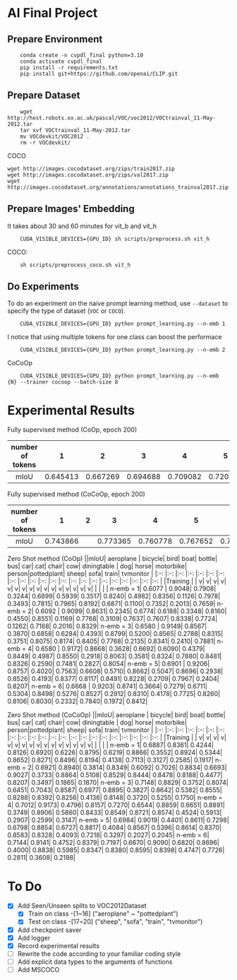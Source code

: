 # AI Final Project

## Prepare Environment
```
    conda create -n cvpdl_final python=3.10
    conda activate cvpdl_final
    pip install -r requirements.txt
    pip install git+https://github.com/openai/CLIP.git
```

## Prepare Dataset
```
    wget http://host.robots.ox.ac.uk/pascal/VOC/voc2012/VOCtrainval_11-May-2012.tar
    tar xvf VOCtrainval_11-May-2012.tar
    mv VOCdevkit/VOC2012 .
    rm -r VOCdevkit/
```

COCO
```
wget http://images.cocodataset.org/zips/train2017.zip
wget http://images.cocodataset.org/zips/val2017.zip
wget http://images.cocodataset.org/annotations/annotations_trainval2017.zip
```

## Prepare Images' Embedding
It takes about 30 and 60 minutes for vit_b and vit_h
```
    CUDA_VISIBLE_DEVICES={GPU_ID} sh scripts/preprocess.sh vit_h
```
COCO:
```
    sh scripts/preprocess_coco.sh vit_h
```

## Do Experiments
To do an experiment on the naive prompt learning method, use `--dataset` to specify the type of dataset (`VOC` or `COCO`). 
```
    CUDA_VISIBLE_DEVICES={GPU_ID} python prompt_learning.py --n-emb 1
```

I notice that using multiple tokens for one class can boost the performace
```
    CUDA_VISIBLE_DEVICES={GPU_ID} python prompt_learning.py --n-emb 2
```

CoCoOp
```
    CUDA_VISIBLE_DEVICES={GPU_ID} python prompt_learning.py --n-emb {N} --trainer cocoop --batch-size 8
```

# Experimental Results
Fully supervised method (CoOp, epoch 200)

| number of tokens | 1 | 2 | 3 | 4 | 5 | 6 |
|:-: |:-: |:-: |:-: |:-: |:-: |:-: |
|mIoU| 0.645413| 0.667269| 0.694688| 0.709082|  0.720209| 0.719938|


Fully supervised method (CoCoOp, epoch 200)

| number of tokens | 1 | 2 | 3 | 4 | 5 | 6 |
|:-: |:-: |:-: |:-: |:-: |:-: |:-: |
|mIoU| 0.743866| | 0.773365| 0.760778| 0.767652| 0.777974|


Zero Shot method (CoOp)
||mIoU| aeroplane | bicycle| bird| boat| bottle| bus| car| cat| chair| cow| diningtable | dog| horse| motorbike| person|pottedplant| sheep| sofa| train| tvmonitor |
|:-: |:-: |:-: |:-: |:-: |:-: |:-: |:-: |:-: |:-: |:-: |:-: |:-: |:-: |:-: |:-: |:-: |:-: |:-: |:-: |:-: |:-: |
|Training | | v| v| v| v| v| v| v| v| v| v| v| v| v| v| v| v| | | | |
n-emb = 1| 0.6077 |  0.9048| 0.7908| 0.3244| 0.6899| 0.5939| 0.3517| 0.8240| 0.4982| 0.8356| 0.1126| 0.7978| 0.3493| 0.7815| 0.7965| 0.8192| 0.6871| 0.1100| 0.7352| 0.2013| 0.7659|
n-emb = 2| 0.6092 |  0.9099| 0.8631| 0.2345| 0.6774| 0.6188| 0.3348| 0.8160| 0.4550| 0.8551| 0.1169| 0.7768| 0.3109| 0.7637| 0.7607| 0.8338| 0.7724| 0.1262| 0.7168| 0.2016| 0.8329|
n-emb = 3| 0.6580 |  0.9149| 0.8567| 0.3870| 0.6858| 0.6284| 0.4393| 0.8799| 0.5200| 0.8565| 0.2788| 0.8315| 0.3751| 0.8075| 0.8174| 0.8405| 0.7768| 0.2135| 0.8341| 0.2410| 0.7881|
n-emb = 4| 0.6580 |  0.9172| 0.8668| 0.3628| 0.6692| 0.6090| 0.4379| 0.8449| 0.4987| 0.8550| 0.2918| 0.8063| 0.3581| 0.8324| 0.7880| 0.8481| 0.8326| 0.2590| 0.7481| 0.2827| 0.8054|
n-emb = 5| 0.6901 |  0.9206| 0.8757| 0.4020| 0.7563| 0.6608| 0.5710| 0.8662| 0.5047| 0.8696| 0.2938| 0.8526| 0.4193| 0.8377| 0.8117| 0.8491| 0.8228| 0.2709| 0.7967| 0.2404| 0.8207|
n-emb = 6| 0.6668 |  0.9203| 0.8741| 0.3664| 0.7279| 0.6711| 0.5304| 0.8498| 0.5276| 0.8527| 0.2912| 0.8310| 0.4178| 0.7725| 0.8260| 0.8106| 0.8030| 0.2332| 0.7840| 0.1972| 0.8412|


Zero Shot method (CoCoOp)
||mIoU| aeroplane | bicycle| bird| boat| bottle| bus| car| cat| chair| cow| diningtable | dog| horse| motorbike| person|pottedplant| sheep| sofa| train| tvmonitor |
|:-: |:-: |:-: |:-: |:-: |:-: |:-: |:-: |:-: |:-: |:-: |:-: |:-: |:-: |:-: |:-: |:-: |:-: |:-: |:-: |:-: |:-: |
|Training | | v| v| v| v| v| v| v| v| v| v| v| v| v| v| v| v| | | | |
n-emb = 1| 0.6887| 0.8361| 0.4244| 0.8126| 0.6920| 0.6226| 0.8795| 0.6219| 0.8866| 0.3552| 0.8924| 0.5344| 0.8652| 0.8271| 0.8496| 0.8194| 0.4138| 0.7113| 0.3127| 0.2585| 0.1917|
n-emb = 2| 0.6921| 0.8940| 0.3814| 0.8349| 0.6092| 0.7026| 0.8834| 0.6693| 0.9027| 0.3733| 0.8864| 0.5108| 0.8529| 0.8444| 0.8478| 0.8188| 0.4477| 0.8207| 0.3497| 0.1865| 0.1870|
n-emb = 3| 0.7148| 0.8829| 0.3752| 0.8074| 0.6451| 0.7043| 0.8587| 0.6977| 0.8895| 0.3827| 0.8642| 0.5382| 0.8555| 0.8288| 0.8392| 0.8256| 0.4136| 0.8148| 0.3720| 0.5255| 0.1750|
n-emb = 4| 0.7012| 0.9173| 0.4796| 0.8157| 0.7270| 0.6544| 0.8859| 0.6651| 0.8891| 0.3749| 0.8906| 0.5860| 0.8433| 0.8549| 0.8721| 0.8574| 0.4524| 0.5913| 0.2907| 0.2599| 0.3147|
n-emb = 5| 0.6984| 0.9019| 0.4401| 0.8611| 0.7298| 0.6798| 0.8854| 0.6727| 0.8817| 0.4084| 0.8567| 0.5396| 0.8614| 0.8370| 0.8583| 0.8328| 0.4093| 0.7218| 0.3297| 0.2027| 0.2045|
n-emb = 6| 0.7144| 0.9141| 0.4752| 0.8379| 0.7197| 0.6670| 0.9090| 0.6820| 0.8696| 0.4000| 0.8838| 0.5985| 0.8347| 0.8380| 0.8595| 0.8398| 0.4747| 0.7726| 0.2811| 0.3608| 0.2198|


# To Do

- [x] Add Seen/Unseen splits to VOC2012Dataset
    - [x] Train on class -[1~16] ("aeroplane" ~ "pottedplant")
    - [x] Test on class -[17~20] ("sheep", "sofa", "train", "tvmonitor")
- [x] Add checkpoint saver
- [x] Add logger 
- [x] Record experimental results
- [ ] Rewrite the code according to your familiar coding style
- [ ] Add explicit data types to the arguments of functions
- [ ] Add MSCOCO
